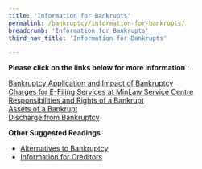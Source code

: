 ```yaml
---
title: 'Information for Bankrupts'
permalink: /bankruptcy/information-for-bankrupts/
breadcrumb: 'Information for Bankrupts'
third_nav_title: 'Information for Bankrupts'

---
```


**Please click on the links below for more information** :

[Bankruptcy Application and Impact of Bankruptcy](/bankruptcy/information-for-bankrupts/impact-of-bankruptcy/) <br> 
[Charges for E-Filing Services at MinLaw Service Centre](/files/IIDRSDPriceList.pdf) <br>
[Responsibilities and Rights of a Bankrupt](/bankruptcy/information-for-bankrupts/impact-of-bankruptcy/responsibilities-and-rights/) <br>
[Assets of a Bankrupt](/bankruptcy/information-for-bankrupts/assets-of-a-bankrupt/) <br> 
[Discharge from Bankruptcy](/bankruptcy/information-for-bankrupts/discharge-from-bankruptcy/) <br>


<b>Other Suggested Readings </b>
* [Alternatives to Bankruptcy](/bankruptcy/alternatives-to-bankruptcy/)
* [Information for Creditors](/bankruptcy/information-for-stakeholders/information-for-creditors/)
